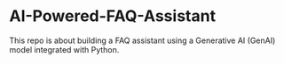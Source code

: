 # AI-Powered-FAQ-Assistant
This repo is about building a FAQ assistant using a Generative AI (GenAI) model integrated with Python.
